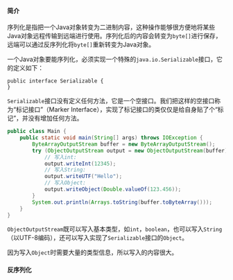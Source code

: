 #### 简介
序列化是指把一个Java对象转变为二进制内容，这种操作能够很方便地将某些Java对象远程传输到远端进行使用。序列化后的内容会转变为`byte[]`进行保存，远端可以通过反序列化将`byte[]`重新转变为Java对象。

一个Java对象要能序列化，必须实现一个特殊的`java.io.Serializable`接口，它的定义如下：

```
public interface Serializable {
}
```

`Serializable`接口没有定义任何方法，它是一个空接口。我们把这样的空接口称为“标记接口”（Marker Interface），实现了标记接口的类仅仅是给自身贴了个“标记”，并没有增加任何方法。

```java
public class Main {
    public static void main(String[] args) throws IOException {
        ByteArrayOutputStream buffer = new ByteArrayOutputStream();
        try (ObjectOutputStream output = new ObjectOutputStream(buffer)) {
            // 写入int:
            output.writeInt(12345);
            // 写入String:
            output.writeUTF("Hello");
            // 写入Object:
            output.writeObject(Double.valueOf(123.456));
        }
        System.out.println(Arrays.toString(buffer.toByteArray()));
    }
}
```

`ObjectOutputStream`既可以写入基本类型，如`int`，`boolean`，也可以写入`String`（以UTF-8编码），还可以写入实现了`Serializable`接口的`Object`。

因为写入`Object`时需要大量的类型信息，所以写入的内容很大。

#### 反序列化
